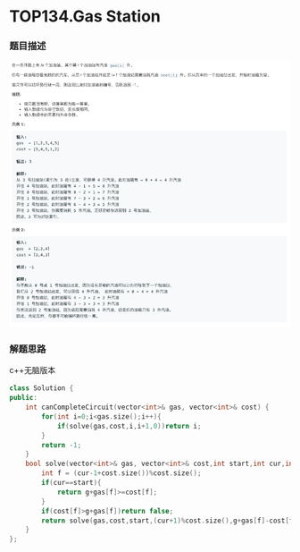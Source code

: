 # TOP134.Gas Station   
### 题目描述   

![image-20190920212526273](README.assets/image-20190920212526273.png)

### 解题思路

c++无脑版本

```cpp
class Solution {
public:
    int canCompleteCircuit(vector<int>& gas, vector<int>& cost) {
        for(int i=0;i<gas.size();i++){
            if(solve(gas,cost,i,i+1,0))return i;
        }
        return -1;
    }
    bool solve(vector<int>& gas, vector<int>& cost,int start,int cur,int g){
        int f = (cur-1+cost.size())%cost.size(); 
        if(cur==start){
            return g+gas[f]>=cost[f];    
        }
        if(cost[f]>g+gas[f])return false;
        return solve(gas,cost,start,(cur+1)%cost.size(),g+gas[f]-cost[f]);
    }
};
```

```go

```

